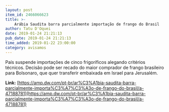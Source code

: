 ```yaml
---
layout: post
item_id: 2466066623
title: >-
    Arábia Saudita barra parcialmente importação de frango do Brasil
author: Tatu D'Oquei
date: 2019-01-24 21:21:13
pub_date: 2019-01-24 21:21:13
time_added: 2019-01-22 23:00:00
category: avisamos
---
```


País suspende importações de cinco frigoríficos alegando critérios técnicos. Decisão pode ser recado do maior comprador de frango brasileiro para Bolsonaro, que quer transferir embaixada em Israel para Jerusalém.

**Link:** [https://amp.dw.com/pt-br/ar%C3%A1bia-saudita-barra-parcialmente-importa%C3%A7%C3%A3o-de-frango-do-brasil/a-47188781](https://amp.dw.com/pt-br/ar%C3%A1bia-saudita-barra-parcialmente-importa%C3%A7%C3%A3o-de-frango-do-brasil/a-47188781)

